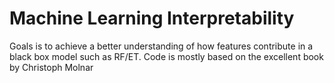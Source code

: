 # Machine Learning Interpretability
Goals is to achieve a better understanding of how features contribute in a black box model such as RF/ET.
Code is mostly based on the excellent book by Christoph Molnar
